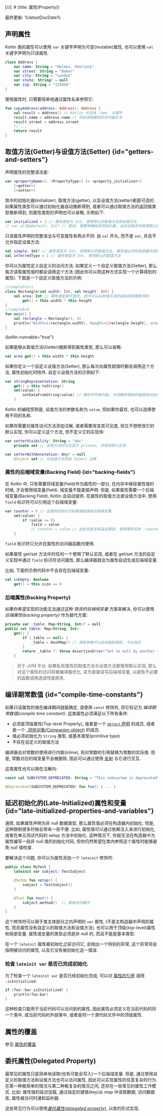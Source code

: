 [//]: # (title: 属性(Property))

最终更新: %latestDocDate%

## 声明属性

Kotlin 类的属性可以使用 `var` 关键字声明为可变(mutable)属性, 也可以使用 `val` 关键字声明为只读属性.

```kotlin
class Address {
    var name: String = "Holmes, Sherlock"
    var street: String = "Baker"
    var city: String = "London"
    var state: String? = null
    var zip: String = "123456"
}
```

使用属性时, 只需要简单地通过属性名来参照它:

```kotlin
fun copyAddress(address: Address): Address {
    val result = Address() // Kotlin 中没有 'new' 关键字
    result.name = address.name // 将会调用属性的访问器方法
    result.street = address.street
    // ...
    return result
}
```

## 取值方法(Getter)与设值方法(Setter) {id="getters-and-setters"}

声明属性的完整语法是:

```kotlin
var <propertyName>[: <PropertyType>] [= <property_initializer>]
    [<getter>]
    [<setter>]
```

其中的初始化器(initializer), 取值方法(getter), 以及设值方法(setter)都是可选的.
如果属性类型可以通过初始化器自动推断得到, 或者可以通过取值方法的返回值类型推断得到, 则属性类型的声明也可以省略,
示例如下:

```kotlin
var initialized = 1 // 属性类型为 Int, 使用默认的取值方法和设值方法
// var allByDefault: Int? // 错误: 需要明确指定初始化器, 此处会隐含地使用默认的取值方法和设值方法
```

只读属性声明的完整语法与可变属性有两点不同: 由 `val` 开头, 而不是 `var`, 并且不允许指定设值方法:

```kotlin
val simple: Int? // 属性类型为 Int, 使用默认的取值方法, 属性值必须在构造器中初始化
val inferredType = 1 // 属性类型为 Int, 使用默认的取值方法
```

你可以为属性定义自定义的访问方法.
如果定义一个自定义取值方法(Getter), 那么每次读取属性值时都会调用这个方法
(因此你可以用这种方式实现一个计算得到的属性).
下面是一个自定义取值方法的示例:

```kotlin
//sampleStart
class Rectangle(val width: Int, val height: Int) {
    val area: Int // 属性类型是可选的, 因为可以从取值方法的返回类型推断得到
        get() = this.width * this.height
}
//sampleEnd
fun main() {
    val rectangle = Rectangle(3, 4)
    println("Width=${rectangle.width}, height=${rectangle.height}, area=${rectangle.area}")
}
```
{kotlin-runnable="true"}

如果能够从取值方法(Getter)推断得到属性类型, 那么可以省略:

```kotlin
val area get() = this.width * this.height
```

如果你定义一个自定义设值方法(Setter), 那么每次向属性赋值时都会调用这个方法, 属性初始化时除外.
自定义设值方法的示例如下:

```kotlin
var stringRepresentation: String
    get() = this.toString()
    set(value) {
        setDataFromString(value) // 解析字符串内容, 并将解析得到的值赋给对应的其他属性
    }
```

Kotlin 的编程惯例是, 设值方法的参数名称为 `value`, 但如果你喜欢, 也可以选择使用不同的名称.

如果你需要对属性访问方法添加注解, 或者需要改变其可见度, 但又不想修改它的默认实现,
你可以定义这个方法, 但不定义它的实现体:

```kotlin
var setterVisibility: String = "abc"
    private set // 设值方法的可见度为 private, 并使用默认实现

var setterWithAnnotation: Any? = null
    @Inject set // 对设值方法添加 Inject 注解
```

### 属性的后端域变量(Backing Field) {id="backing-fields"}

在 Kotlin 中, 只有需要将域变量(field)作为属性的一部分, 在内存中保存属性值的时候, 才会使用域变量(field).
域变量不能直接声明. 但是, 如果属性需要一个后端域变量(Backing Field), Kotlin 会自动提供.
在属性的取值方法或设值方法中, 使用 `field` 标识符可以引用这个后端域变量:

```kotlin
var counter = 0 // 这里的初始化代码直接赋值给后端域变量
    set(value) {
        if (value >= 0)
            field = value
            // counter = value // 此处会发生栈溢出错误: 使用属性名称 'counter' 会导致设值方法(setter)无限递归调用
    }
```

`field` 标识符只允许在属性的访问器函数内使用.

如果属性 get/set 方法中的任何一个使用了默认实现, 或者在 get/set 方法的自定义实现中通过 `field` 标识符访问属性, 那么编译器就会为属性自动生成后端域变量.

比如, 下面的示例代码中不会存在后端域变量:

```kotlin
val isEmpty: Boolean
    get() = this.size == 0
```

### 后端属性(Backing Property)

如果你希望实现的功能无法通过这种 _隐含的后端域变量_ 方案来解决, 你可以使用 _后端属性(backing property)_ 作为替代方案:

```kotlin
private var _table: Map<String, Int>? = null
public val table: Map<String, Int>
    get() {
        if (_table == null) {
            _table = HashMap() // 类型参数可以自动推断得到, 不必指定
        }
        return _table ?: throw AssertionError("Set to null by another thread")
    }
```

> 对于 JVM 平台: 如果私有属性的取值方法与设值方法都使用默认实现, 那么对这个属性的访问将被编译器优化,
> 变为直接读写后端域变量, 以避免不必要的函数调用造成性能损失.

## 编译期常数值 {id="compile-time-constants"}

如果只读属性的值在编译期间就能确定, 请使用 `const` 修饰符, 将它标记为 _编译期常数值(compile time constant)_.
这类属性必须满足以下所有条件:

* 必须是顶级属性(Top-level Property), 或者是一个 [`object` 声明](object-declarations.md#object-declarations-overview) 的成员,
  或者是一个 _[同伴对象(Companion object)](object-declarations.md#companion-objects) 的成员.
* 值必须初始化为 `String` 类型, 或基本类型(primitive type)
* 不存在自定义的取值方法

编译器会对常数的使用进行内联(inline), 将对常数的引用替换为常数的实际值. 但是, 常数对应的域变量不会被删除, 因此可以通过使用 [反射](reflection.md) 与它进行交互.

这类属性也可以用在注解内:

```kotlin
const val SUBSYSTEM_DEPRECATED: String = "This subsystem is deprecated"

@Deprecated(SUBSYSTEM_DEPRECATED) fun foo() { ... }
```

## 延迟初始化的(Late-Initialized)属性和变量 {id="late-initialized-properties-and-variables"}

通常, 如果属性声明为非 null 数据类型, 那么属性值必须在构造器内初始化.
但是, 这种限制很多时候会带来一些不便.
比如, 属性值可以通过依赖注入来进行初始化, 或者在单元测试代码的 setup 方法中初始化.
这种情况下, 你就无法在构造器中为属性编写一段非 null 值的初始化代码,
但你仍然希望在类内参照这个属性时能够避免 null 值检查.

要解决这个问题, 你可以为属性添加一个 `lateinit` 修饰符:

```kotlin
public class MyTest {
    lateinit var subject: TestSubject

    @SetUp fun setup() {
        subject = TestSubject()
    }

    @Test fun test() {
        subject.method()  // 直接访问属性
    }
}
```

这个修饰符可以用于类主体部分之内声明的 `var` 属性,
(不是主构造器中声明的属性, 而且属性没有自定义的取值方法和设值方法).
也可以用于顶级(top-level)属性和局部变量.
属性或变量的类型必须是非 null 的, 而且不能是基本类型.

在一个 `lateinit` 属性被初始化之前访问它, 会抛出一个特别的异常, 这个异常将会指明被访问的属性, 以及它没有被初始化这一错误.

### 检查 `lateinit var` 是否已完成初始化

为了检查一个 `lateinit var` 是否已经初始化完成,
可以对 [属性的引用](reflection.md#property-references) 调用 `.isInitialized`:

```kotlin
if (foo::bar.isInitialized) {
    println(foo.bar)
}
```

这种检查只能用于当前代码可以访问到的属性, 因此属性必须定义在当前代码的同一个类中,
或当前代码的外部类中, 或者是同一个源代码文件中的顶级属性.

## 属性的覆盖

参见 [属性的覆盖](inheritance.md#overriding-properties)

## 委托属性(Delegated Property)

最常见的属性只是简单地读取(也有可能会写入)一个后端域变量.
但是, 通过使用自定义的取值方法和设值方法也可以访问属性, 因此可以实现属性的任意复杂的行为.
在第一种极简单的情况与第二种极复杂的情况之间, 还存在一些常见的属性工作模式.
比如: 属性值的延迟加载, 通过指定的键值(key)从 map 中读取数据, 访问数据库, 属性被访问时通知监听器.

这些常见行为可以使用[_委托属性(delegated property)_](delegated-properties.md), 以库的形式实现.
